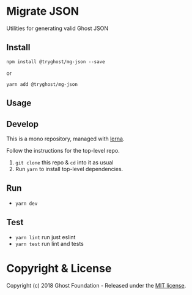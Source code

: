# Migrate JSON

Utilities for generating valid Ghost JSON

## Install

`npm install @tryghost/mg-json --save`

or

`yarn add @tryghost/mg-json`


## Usage


## Develop

This is a mono repository, managed with [lerna](https://lernajs.io/).

Follow the instructions for the top-level repo.
1. `git clone` this repo & `cd` into it as usual
2. Run `yarn` to install top-level dependencies.


## Run

- `yarn dev`


## Test

- `yarn lint` run just eslint
- `yarn test` run lint and tests


# Copyright & License

Copyright (c) 2018 Ghost Foundation - Released under the [MIT license](LICENSE).
